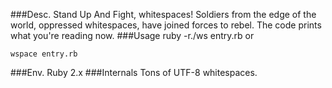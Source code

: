 ###Desc.
Stand Up And Fight, whitespaces! Soldiers from the edge of the world, oppressed whitespaces, have joined forces to rebel. The code prints what you're reading now.
###Usage
    ruby -r./ws entry.rb
or

    wspace entry.rb
###Env.
Ruby 2.x
###Internals
Tons of UTF-8 whitespaces.